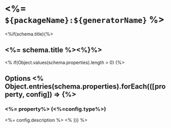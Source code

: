 # <%= `${packageName}:${generatorName}` %>

<%if(schema.title){%>

## <%= schema.title %><%}%>

<% if(Object.values(schema.properties).length > 0) {%>

## Options <% Object.entries(schema.properties).forEach(([property, config]) => {%>

### <%= property%> (<%=config.type%>)

<%= config.description %>
<% })} %>

